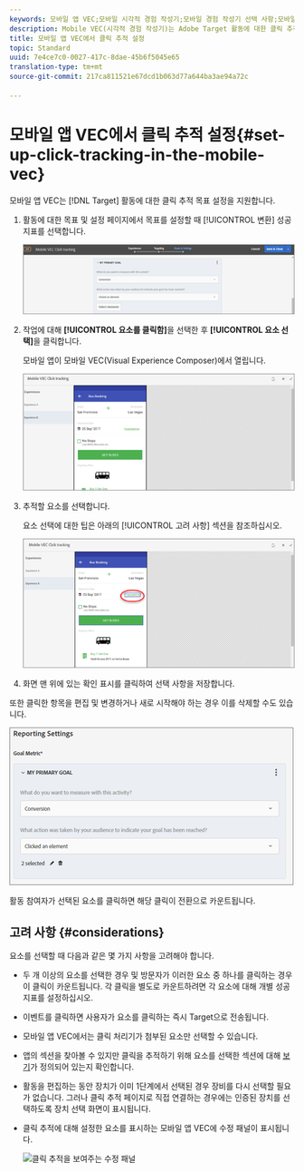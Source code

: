 ```yaml
---
keywords: 모바일 앱 VEC;모바일 시각적 경험 작성기;모바일 경험 작성기 선택 사항;모바일 경험 선택 사항;target 보기;클릭;클릭 추적;추적
description: Mobile VEC(시각적 경험 작성기)는 Adobe Target 활동에 대한 클릭 추적 목표 설정을 지원합니다.
title: 모바일 앱 VEC에서 클릭 추적 설정
topic: Standard
uuid: 7e4ce7c0-0027-417c-8dae-45b6f5045e65
translation-type: tm+mt
source-git-commit: 217ca811521e67dcd1b063d77a644ba3ae94a72c

---
```



# 모바일 앱 VEC에서 클릭 추적 설정{#set-up-click-tracking-in-the-mobile-vec}

모바일 앱 VEC는 [!DNL Target] 활동에 대한 클릭 추적 목표 설정을 지원합니다.

1. 활동에 대한 목표 및 설정 페이지에서 목표를 설정할 때 [!UICONTROL 변환] 성공 지표를 선택합니다.

   ![](assets/mobile-vec-clicktrack1.png)

1. 작업에 대해 **[!UICONTROL 요소를 클릭함]**&#x200B;을 선택한 후 **[!UICONTROL 요소 선택]**&#x200B;을 클릭합니다.

   모바일 앱이 모바일 VEC(Visual Experience Composer)에서 열립니다.

   ![](assets/mobile-vec-clicktrack2.png)

1. 추적할 요소를 선택합니다.

   요소 선택에 대한 팁은 아래의 [!UICONTROL 고려 사항] 섹션을 참조하십시오.

   ![](assets/mobile-vec-clicktrack3.png)

1. 화면 맨 위에 있는 확인 표시를 클릭하여 선택 사항을 저장합니다.

또한 클릭한 항목을 편집 및 변경하거나 새로 시작해야 하는 경우 이를 삭제할 수도 있습니다.

![](assets/mobile-vec-clicktrack4.png)

활동 참여자가 선택된 요소를 클릭하면 해당 클릭이 전환으로 카운트됩니다.

## 고려 사항 {#considerations}

요소를 선택할 때 다음과 같은 몇 가지 사항을 고려해야 합니다.

* 두 개 이상의 요소를 선택한 경우 및 방문자가 이러한 요소 중 하나를 클릭하는 경우 이 클릭이 카운트됩니다. 각 클릭을 별도로 카운트하려면 각 요소에 대해 개별 성공 지표를 설정하십시오.
* 이벤트를 클릭하면 사용자가 요소를 클릭하는 즉시 Target으로 전송됩니다.
* 모바일 앱 VEC에서는 클릭 처리기가 첨부된 요소만 선택할 수 있습니다.
* 앱의 섹션을 찾아볼 수 있지만 클릭을 추적하기 위해 요소를 선택한 섹션에 대해 [ 보기](/help/c-target-mobile-app/c-mobile-visual-experience-composer/mobile-visual-experience-composer.md#target-views)가 정의되어 있는지 확인합니다.
* 활동을 편집하는 동안 장치가 이미 1단계에서 선택된 경우 장비를 다시 선택할 필요가 없습니다. 그러나 클릭 추적 페이지로 직접 연결하는 경우에는 인증된 장치를 선택하도록 장치 선택 화면이 표시됩니다.
* 클릭 추적에 대해 설정한 요소를 표시하는 모바일 앱 VEC에 수정 패널이 표시됩니다.

   ![클릭 추적을 보여주는 수정 패널
   ](/help/c-target-mobile-app/c-mobile-visual-experience-composer/assets/click-track-modifications-panel.png)